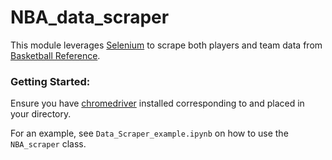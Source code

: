 # NBA_data_scraper
This module leverages [Selenium](https://www.selenium.dev/) to scrape both players and team data
from [Basketball Reference](https://www.basketball-reference.com/).

### Getting Started:

Ensure you have [chromedriver](https://sites.google.com/a/chromium.org/chromedriver/downloads) installed corresponding
to and placed in your directory.

For an example, see `Data_Scraper_example.ipynb` on how to use the `NBA_scraper` class. 